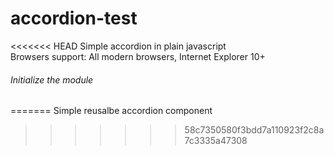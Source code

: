 # accordion-test
<<<<<<< HEAD
Simple accordion in plain javascript
<br> Browsers support: All modern browsers, Internet Explorer 10+

###### Initialize the module 
=======
Simple reusalbe accordion component

>>>>>>> 58c7350580f3bdd7a110923f2c8a7c3335a47308
